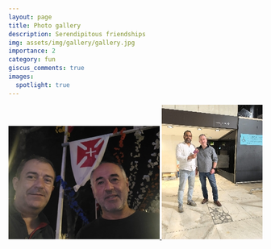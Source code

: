 ```yaml
---
layout: page
title: Photo gallery
description: Serendipitous friendships
img: assets/img/gallery/gallery.jpg
importance: 2
category: fun
giscus_comments: true
images:
  spotlight: true
---
```


<div class="spotlight-group">
    <a class="spotlight" href="/assets/img/gallery/pnobrega1.jpg" data-title="The author and Paulo Nóbrega, in Funchal (Madeira Island)">
        <img src="/assets/img/gallery/pnobrega1_prev.jpg" />
    </a>
    <a class="spotlight" href="/assets/img/gallery/raheem1.jpg" data-title="Raheem and the author at Humberto Delgado Airport (Lisbon)">
        <img src="/assets/img/gallery/raheem1_prev.jpg" />
    </a>
</div>
